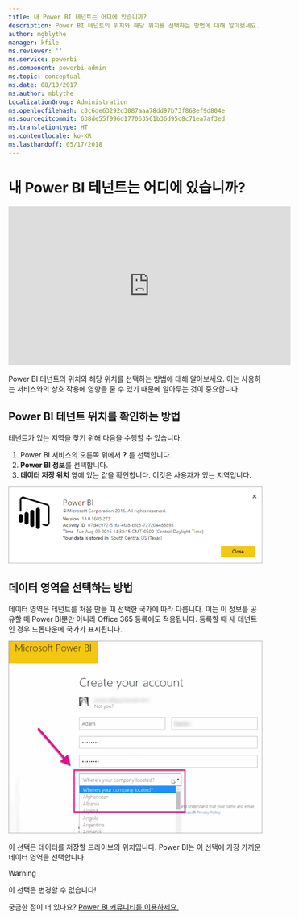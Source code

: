 ```yaml
---
title: 내 Power BI 테넌트는 어디에 있습니까?
description: Power BI 테넌트의 위치와 해당 위치를 선택하는 방법에 대해 알아보세요. 이는 사용하는 서비스와의 상호 작용에 영향을 줄 수 있기 때문에 알아두는 것이 중요합니다.
author: mgblythe
manager: kfile
ms.reviewer: ''
ms.service: powerbi
ms.component: powerbi-admin
ms.topic: conceptual
ms.date: 08/10/2017
ms.author: mblythe
LocalizationGroup: Administration
ms.openlocfilehash: c0c6de63292d3087aaa78dd97b73f868ef9d804e
ms.sourcegitcommit: 638de55f996d177063561b36d95c8c71ea7af3ed
ms.translationtype: HT
ms.contentlocale: ko-KR
ms.lasthandoff: 05/17/2018
---
```

# <a name="where-is-my-power-bi-tenant-located"></a>내 Power BI 테넌트는 어디에 있습니까?
<iframe width="560" height="315" src="https://www.youtube.com/embed/0fOxaHJPvdM?showinfo=0" frameborder="0" allowfullscreen></iframe>

Power BI 테넌트의 위치와 해당 위치를 선택하는 방법에 대해 알아보세요. 이는 사용하는 서비스와의 상호 작용에 영향을 줄 수 있기 때문에 알아두는 것이 중요합니다.

## <a name="how-to-determine-where-your-power-bi-tenant-is-located"></a>Power BI 테넌트 위치를 확인하는 방법
테넌트가 있는 지역을 찾기 위해 다음을 수행할 수 있습니다.

1. Power BI 서비스의 오른쪽 위에서 **?** 를 선택합니다.
2. **Power BI 정보**를 선택합니다.
3. **데이터 저장 위치** 옆에 있는 값을 확인합니다. 이것은 사용자가 있는 지역입니다.

![](media/service-admin-where-is-my-tenant-located/power-bi-data-region.png)

## <a name="how-the-data-region-is-selected"></a>데이터 영역을 선택하는 방법
데이터 영역은 테넌트를 처음 만들 때 선택한 국가에 따라 다릅니다. 이는 이 정보를 공유할 때 Power BI뿐만 아니라 Office 365 등록에도 적용됩니다. 등록할 때 새 테넌트인 경우 드롭다운에 국가가 표시됩니다.

![](media/service-admin-where-is-my-tenant-located/sign-up-country-selection.png)

이 선택은 데이터를 저장할 드라이브의 위치입니다. Power BI는 이 선택에 가장 가까운 데이터 영역을 선택합니다.

> [!WARNING]
> 이 선택은 변경할 수 없습니다!
> 
> 

궁금한 점이 더 있나요? [Power BI 커뮤니티를 이용하세요.](http://community.powerbi.com/)

